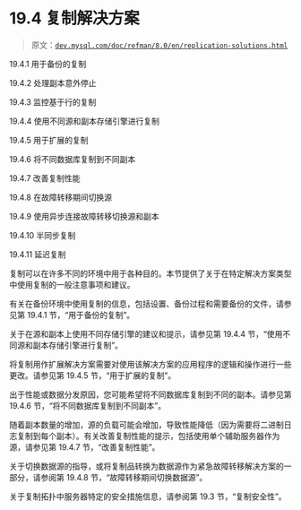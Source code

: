 # 19.4 复制解决方案

> 原文：[`dev.mysql.com/doc/refman/8.0/en/replication-solutions.html`](https://dev.mysql.com/doc/refman/8.0/en/replication-solutions.html)

19.4.1 用于备份的复制

19.4.2 处理副本意外停止

19.4.3 监控基于行的复制

19.4.4 使用不同源和副本存储引擎进行复制

19.4.5 用于扩展的复制

19.4.6 将不同数据库复制到不同副本

19.4.7 改善复制性能

19.4.8 在故障转移期间切换源

19.4.9 使用异步连接故障转移切换源和副本

19.4.10 半同步复制

19.4.11 延迟复制

复制可以在许多不同的环境中用于各种目的。本节提供了关于在特定解决方案类型中使用复制的一般注意事项和建议。

有关在备份环境中使用复制的信息，包括设置、备份过程和需要备份的文件，请参见第 19.4.1 节，“用于备份的复制”。

关于在源和副本上使用不同存储引擎的建议和提示，请参见第 19.4.4 节，“使用不同源和副本存储引擎进行复制”。

将复制用作扩展解决方案需要对使用该解决方案的应用程序的逻辑和操作进行一些更改。请参见第 19.4.5 节，“用于扩展的复制”。

出于性能或数据分发原因，您可能希望将不同数据库复制到不同的副本。请参见第 19.4.6 节，“将不同数据库复制到不同副本”。

随着副本数量的增加，源的负载可能会增加，导致性能降低（因为需要将二进制日志复制到每个副本）。有关改善复制性能的提示，包括使用单个辅助服务器作为源，请参见第 19.4.7 节，“改善复制性能”。

关于切换数据源的指导，或将复制品转换为数据源作为紧急故障转移解决方案的一部分，请参阅第 19.4.8 节，“故障转移期间切换数据源”。

关于复制拓扑中服务器特定的安全措施信息，请参阅第 19.3 节，“复制安全性”。
